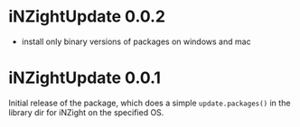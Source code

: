 # iNZightUpdate 0.0.2

- install only binary versions of packages on windows and mac

# iNZightUpdate 0.0.1

Initial release of the package, which does a simple `update.packages()` in the library dir for iNZight on the specified OS.

